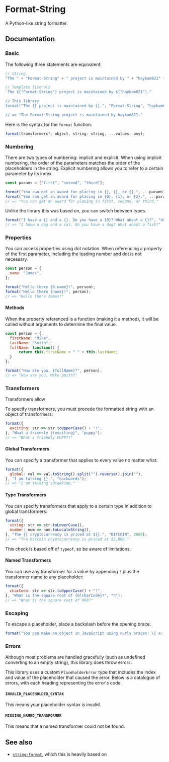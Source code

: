 # Format-String
A Python-like string formatter.

## Documentation

### Basic

The following three statements are equivalent:

```js
// String
"The " + "Format-String" + " project is maintained by " + "haykam821" + "."

// Template literals
`The ${"Format-String"} project is maintained by ${"haykam821"}."

// This library
format("The {} project is maintained by {}.", "Format-String", "haykam821");

// => "The Format-String project is maintained by haykam821."
```

Here is the syntax for the `format` function:

```js
format(transformers?: object, string: string, ...values: any);
```

### Numbering

There are two types of numbering: implicit and explicit. When using implicit numbering, the order of the parameters matches the order of the placeholders in the string. Explicit numbering allows you to refer to a certain parameter by its index.

```js
const params = ["first", "second", "third"];

format("You can get an award for placing in {}, {}, or {}.", ...params);
format("You can get an award for placing in {0}, {1}, or {2}.", ...params);
// => "You can get an award for placing in first, second, or third."
```

Unlike the library this was based on, you can switch between types.

```js
format("I have a {} and a {}. Do you have a {0}? What about a {}?", "dog", "cat", "fish");
// => "I have a dog and a cat. Do you have a dog? What about a fish?"
```

### Properties

You can access properties using dot notation. When referencing a property of the first parameter, including the leading number and dot is not necessary.

```js
const person = {
  name: "James",
};

format("Hello there {0.name}!", person);
format("Hello there {name}!", person);
// => "Hello there James!"
```

#### Methods

When the property referenced is a function (making it a method), it will be called without arguments to determine the final value.

```js
const person = {
  firstName: "Mike",
  lastName: "Smith",
  fullName: function() {
	  return this.firstName + " " + this.lastName;
  }
};

format("How are you, {fullName}?", person);
// => "How are you, Mike Smith?"
```

### Transformers

Transformers allow 

To specify transformers, you must precede the formatted string with an object of transformers:

```js
format({
  exciting: str => str.toUpperCase() + "!",
}, "What a friendly {!exciting}", "puppy");
// => "What a friendly PUPPY!"
```

#### Global Transformers

You can specify a transformer that applies to every value no matter what:

```js
format({
  global: val => val.toString().split("").reverse().join(""),
}, "I am talking {}.", "backwards");
// => "I am talking sdrawkcab."
```

#### Type Transformers

You can specify transformers that apply to a certain type in addition to global transformers:

```js
format({
  string: str => str.toLowerCase(),
  number: num => num.toLocaleString(),
}, "The {} cryptocurrency is priced at ${}.", "BITCOIN", 3800);
// => "The bitcoin cryptocurrency is priced at $3,800."
```

This check is based off of `typeof`, so be aware of limitations.

#### Named Transformers

You can use any transformer for a value by appending `!` plus the transformer name to any placeholder:

```js
format({
  charCode: str => str.toUpperCase() + "!",
}, "What is the square root of {0!charCode}?", "π");
// => "What is the square root of 960?"
```

### Escaping

To escape a placeholder, place a backslash before the opening brace:

```js
format("You can make an object in JavaScript using curly braces: \{ a: 1, b: 2 }");
```

### Errors

Although most problems are handled gracefully (such as undefined converting to an empty string), this library does throw errors.

This library uses a custom `PlaceholderError` type that includes the index and value of the placeholder that caused the error. Below is a catalogue of errors, with each heading representing the error's code.

#### `INVALID_PLACEHOLDER_SYNTAX`

This means your placeholder syntax is invalid. 

#### `MISSING_NAMED_TRANSFORMER`

This means that a named transformer could not be found.

## See also

* [`string-format`](https://github.com/davidchambers/string-format), which this is heavily based on

